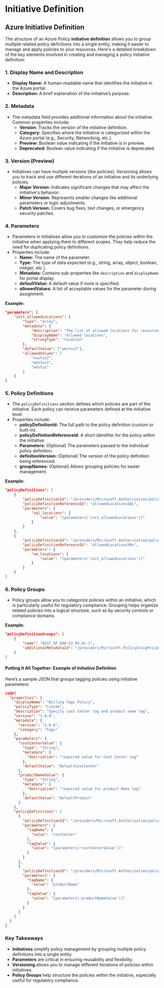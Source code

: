 # Initiative Definition

## Azure Initiative Definition <a href="#azure-policy-initiative-definition-structure" id="azure-policy-initiative-definition-structure"></a>

The structure of an Azure Policy **initiative definition** allows you to group multiple related policy definitions into a single entity, making it easier to manage and apply policies to your resources. Here's a detailed breakdown of the key elements involved in creating and managing a policy initiative definition:

### 1. **Display Name and Description**

* **Display Name:** A human-readable name that identifies the initiative in the Azure portal.
* **Description:** A brief explanation of the initiative’s purpose.

### 2. **Metadata**

* The metadata field provides additional information about the initiative. Common properties include:
  * **Version:** Tracks the version of the initiative definition.
  * **Category:** Specifies where the initiative is categorized within the Azure portal (e.g., Security, Networking, etc.).
  * **Preview:** Boolean value indicating if the initiative is in preview.
  * **Deprecated:** Boolean value indicating if the initiative is deprecated.

### 3. **Version (Preview)**

* Initiatives can have multiple versions (like policies). Versioning allows you to track and use different iterations of an initiative and its underlying policies.
  * **Major Version:** Indicates significant changes that may affect the initiative's behavior.
  * **Minor Version:** Represents smaller changes like additional parameters or logic adjustments.
  * **Patch Version:** Covers bug fixes, text changes, or emergency security patches.

### 4. **Parameters**

* Parameters in initiatives allow you to customize the policies within the initiative when applying them to different scopes. They help reduce the need for duplicating policy definitions.
* Properties include:
  * **Name:** The name of the parameter.
  * **Type:** The type of data expected (e.g., string, array, object, boolean, integer, etc.).
  * **Metadata:** Contains sub-properties like `description` and `displayName` for portal display.
  * **defaultValue:** A default value if none is specified.
  * **allowedValues:** A list of acceptable values for the parameter during assignment.

**Example:**

```json
"parameters": {
    "init_allowedLocations": {
        "type": "array",
        "metadata": {
            "description": "The list of allowed locations for resources.",
            "displayName": "Allowed locations",
            "strongType": "location"
        },
        "defaultValue": ["westus2"],
        "allowedValues": [
            "eastus2",
            "westus2",
            "westus"
        ]
    }
}
```

### 5. **Policy Definitions**

* The `policyDefinitions` section defines which policies are part of the initiative. Each policy can receive parameters defined at the initiative level.
* Properties include:
  * **policyDefinitionId:** The full path to the policy definition (custom or built-in).
  * **policyDefinitionReferenceId:** A short identifier for the policy within the initiative.
  * **Parameters:** (Optional) The parameters passed to the individual policy definition.
  * **definitionVersion:** (Optional) The version of the policy definition being referenced.
  * **groupNames:** (Optional) Allows grouping policies for easier management.

**Example:**

```json
"policyDefinitions": [
    {
        "policyDefinitionId": "/providers/Microsoft.Authorization/policyDefinitions/0ec8fc28-d5b7-4603-8fec-39044f00a92b",
        "policyDefinitionReferenceId": "allowedLocationsSQL",
        "parameters": {
            "sql_locations": {
                "value": "[parameters('init_allowedLocations')]"
            }
        }
    },
    {
        "policyDefinitionId": "/providers/Microsoft.Authorization/policyDefinitions/aa09bd0f-aa5f-4343-b6ab-a33a6a6304f3",
        "policyDefinitionReferenceId": "allowedLocationsVMs",
        "parameters": {
            "vm_locations": {
                "value": "[parameters('init_allowedLocations')]"
            }
        }
    }
]
```

### 6. **Policy Groups**

* Policy groups allow you to categorize policies within an initiative, which is particularly useful for regulatory compliance. Grouping helps organize related policies into a logical structure, such as by security controls or compliance domains.

**Example:**

```json
"policyDefinitionGroups": [
    {
        "name": "NIST_SP_800-53_R4_AC-1",
        "additionalMetadataId": "/providers/Microsoft.PolicyInsights/policyMetadata/NIST_SP_800-53_R4_AC-1"
    }
]
```

#### **Putting It All Together: Example of Initiative Definition**

Here’s a sample JSON that groups tagging policies using initiative parameters:

```json
code{
  "properties": {
    "displayName": "Billing Tags Policy",
    "policyType": "Custom",
    "description": "Specify cost Center tag and product name tag",
    "version": "1.0.0",
    "metadata": {
      "version": "1.0.0",
      "category": "Tags"
    },
    "parameters": {
      "costCenterValue": {
        "type": "String",
        "metadata": {
          "description": "required value for Cost Center tag"
        },
        "defaultValue": "DefaultCostCenter"
      },
      "productNameValue": {
        "type": "String",
        "metadata": {
          "description": "required value for product Name tag"
        },
        "defaultValue": "DefaultProduct"
      }
    },
    "policyDefinitions": [
      {
        "policyDefinitionId": "/providers/Microsoft.Authorization/policyDefinitions/1e30110a-5ceb-460c-a204-c1c3969c6d62",
        "parameters": {
          "tagName": {
            "value": "costCenter"
          },
          "tagValue": {
            "value": "[parameters('costCenterValue')]"
          }
        }
      },
      {
        "policyDefinitionId": "/providers/Microsoft.Authorization/policyDefinitions/1e30110a-5ceb-460c-a204-c1c3969c6d62",
        "parameters": {
          "tagName": {
            "value": "productName"
          },
          "tagValue": {
            "value": "[parameters('productNameValue')]"
          }
        }
      }
    ]
  }
}
```

### **Key Takeaways**

* **Initiatives** simplify policy management by grouping multiple policy definitions into a single entity.
* **Parameters** are critical in ensuring reusability and flexibility.
* **Versioning** allows you to manage different iterations of policies within initiatives.
* **Policy Groups** help structure the policies within the initiative, especially useful for regulatory compliance.
